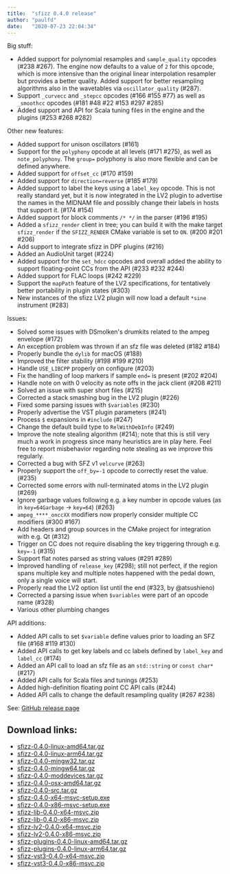 ```yaml
---
title:  "sfizz 0.4.0 release"
author: "paulfd"
date:   "2020-07-23 22:04:34"
---
```

Big stuff:

- Added support for polynomial resamples and `sample_quality` opcodes (#238 #267). The engine now defaults to a value of `2` for this opcode, which is more intensive than the original linear interpolation resampler but provides a better quality. Added support for better resampling algorithms also in the wavetables via `oscillator_quality` (#287).
- Support `_curvecc` and `_stepcc` opcodes (#166 #155 #77) as well as `_smoothcc` opcodes (#181 #48 #22 #153 #297 #285)
- Added support and API for Scala tuning files in the engine and the plugins (#253 #268 #282)

Other new features:

- Added support for unison oscillators (#161)
- Support for the `polyphony` opcode at all levels (#171 #275), as well as `note_polyphony`. The `group=` polyphony is also more flexible and can be defined anywhere.
- Added support for `offset_cc` (#170 #159)
- Added support for `direction=reverse` (#185 #179)
- Added support to label the keys using a `label_key` opcode. This is not really standard yet, but it is now integrated in the LV2 plugin to advertise the names in the MIDNAM file and possibly change their labels in hosts that support it. (#174 #154)
- Added support for block comments `/* */` in the parser (#196 #195)
- Added a `sfizz_render` client in tree; you can build it with the make target `sfizz_render` if the `SFIZZ_RENDER` CMake variable is set to `ON`. (#200 #201 #206)
- Add support to integrate sfizz in DPF plugins (#216)
- Added an AudioUnit target (#224)
- Added support for the `set_hdcc` opcodes and overall added the ability to support floating-point CCs from the API (#233 #232 #244)
- Added support for FLAC loops (#242 #229)
- Support the `mapPath` feature of the LV2 specifications, for tentatively better portability in plugin states (#303)
- New instances of the sfizz LV2 plugin will now load a default `*sine` instrument (#283)

Issues:

- Solved some issues with DSmolken's drumkits related to the ampeg envelope (#172)
- An exception problem was thrown if an sfz file was deleted (#182 #184)
- Properly bundle the `dylib` for macOS (#188)
- Improved the filter stability (#198 #199 #210)
- Handle `USE_LIBCPP` properly on configure (#203)
- Fix the handling of loop markers if sample `end=` is present (#202 #204)
- Handle note on with 0 velocity as note offs in the jack client (#208 #211)
- Solved an issue with super short files (#215)
- Corrected a stack smashing bug in the LV2 plugin (#226)
- Fixed some parsing issues with `$variables` (#230)
- Properly advertise the VST plugin parameters (#241)
- Process `$` expansions in `#include` (#247)
- Change the default build type to `RelWithDebInfo` (#249)
- Improve the note stealing algorithm (#214); note that this is still very much a work in progress since many heuristics are in play here. Feel free to report misbehavior regarding note stealing as we improve this regularly.
- Corrected a bug with SFZ v1 `velcurve` (#263)
- Properly support the `off_by=-1` opcode to correctly reset the value. (#235)
- Corrected some errors with null-terminated atoms in the LV2 plugin (#269)
- Ignore garbage values following e.g. a key number in opcode values (as in `key=64Garbage` -> `key=64`) (#263)
- `ampeg_****_onccXX` modifiers now properly consider multiple CC modifiers (#300 #167)
- Add headers and group sources in the CMake project for integration with e.g. Qt (#312)
- Trigger on CC does not require disabling the key triggering through e.g. `key=-1` (#315)
- Support flat notes parsed as string values (#291 #289)
- Improved handling of `release_key` (#298); still not perfect, if the region spans multiple key and multiple notes happened with the pedal down, only a single voice will start.
- Properly read the LV2 option list until the end (#323, by @atsushieno)
- Corrected a parsing issue when `$variables` were part of an opcode name (#328)
- Various other plumbing changes

API additions:

- Added API calls to set `$variable` define values prior to loading an SFZ file (#168 #119 #130)
- Added API calls to get key labels and cc labels defined by `label_key` and `label_cc` (#174)
- Added an API call to load an sfz file as an `std::string` or `const char*` (#217)
- Added API calls for Scala files and tunings (#253)
- Added high-definition floating point CC API calls (#244)
- Added API calls to change the default resampling quality (#267 #238)

See: [GitHub release page](https://github.com/sfztools/sfizz/releases/tag/0.4.0)

## Download links:

- [sfizz-0.4.0-linux-amd64.tar.gz](https://github.com/sfztools/sfizz/releases/download/0.4.0/sfizz-0.4.0-linux-amd64.tar.gz)
- [sfizz-0.4.0-linux-arm64.tar.gz](https://github.com/sfztools/sfizz/releases/download/0.4.0/sfizz-0.4.0-linux-arm64.tar.gz)
- [sfizz-0.4.0-mingw32.tar.gz](https://github.com/sfztools/sfizz/releases/download/0.4.0/sfizz-0.4.0-mingw32.tar.gz)
- [sfizz-0.4.0-mingw64.tar.gz](https://github.com/sfztools/sfizz/releases/download/0.4.0/sfizz-0.4.0-mingw64.tar.gz)
- [sfizz-0.4.0-moddevices.tar.gz](https://github.com/sfztools/sfizz/releases/download/0.4.0/sfizz-0.4.0-moddevices.tar.gz)
- [sfizz-0.4.0-osx-amd64.tar.gz](https://github.com/sfztools/sfizz/releases/download/0.4.0/sfizz-0.4.0-osx-amd64.tar.gz)
- [sfizz-0.4.0-src.tar.gz](https://github.com/sfztools/sfizz/releases/download/0.4.0/sfizz-0.4.0-src.tar.gz)
- [sfizz-0.4.0-x64-msvc-setup.exe](https://github.com/sfztools/sfizz/releases/download/0.4.0/sfizz-0.4.0-x64-msvc-setup.exe)
- [sfizz-0.4.0-x86-msvc-setup.exe](https://github.com/sfztools/sfizz/releases/download/0.4.0/sfizz-0.4.0-x86-msvc-setup.exe)
- [sfizz-lib-0.4.0-x64-msvc.zip](https://github.com/sfztools/sfizz/releases/download/0.4.0/sfizz-lib-0.4.0-x64-msvc.zip)
- [sfizz-lib-0.4.0-x86-msvc.zip](https://github.com/sfztools/sfizz/releases/download/0.4.0/sfizz-lib-0.4.0-x86-msvc.zip)
- [sfizz-lv2-0.4.0-x64-msvc.zip](https://github.com/sfztools/sfizz/releases/download/0.4.0/sfizz-lv2-0.4.0-x64-msvc.zip)
- [sfizz-lv2-0.4.0-x86-msvc.zip](https://github.com/sfztools/sfizz/releases/download/0.4.0/sfizz-lv2-0.4.0-x86-msvc.zip)
- [sfizz-plugins-0.4.0-linux-amd64.tar.gz](https://github.com/sfztools/sfizz/releases/download/0.4.0/sfizz-plugins-0.4.0-linux-amd64.tar.gz)
- [sfizz-plugins-0.4.0-linux-arm64.tar.gz](https://github.com/sfztools/sfizz/releases/download/0.4.0/sfizz-plugins-0.4.0-linux-arm64.tar.gz)
- [sfizz-vst3-0.4.0-x64-msvc.zip](https://github.com/sfztools/sfizz/releases/download/0.4.0/sfizz-vst3-0.4.0-x64-msvc.zip)
- [sfizz-vst3-0.4.0-x86-msvc.zip](https://github.com/sfztools/sfizz/releases/download/0.4.0/sfizz-vst3-0.4.0-x86-msvc.zip)
